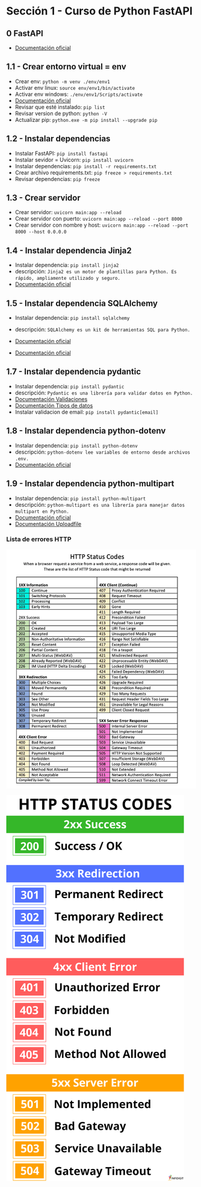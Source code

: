 # Sección 1 - Curso de Python FastAPI

## 0 FastAPI
* [Documentación oficial](https://fastapi.tiangolo.com/)

## 1.1 - Crear entorno virtual = env
* Crear env: `python -m venv ./env/env1`
* Activar env linux: `source env/env1/bin/activate`
* Activar env windows: `./env/env1/Scripts/activate`
* [Documentación oficial](https://docs.python.org/es/3/library/venv.html)
* Revisar que esté instalado: `pip list`
* Revisar version de python: `python -V`
* Actualizar pip: `python.exe -m pip install --upgrade pip`

## 1.2 - Instalar dependencias
* Instalar FastAPI: `pip install fastapi`
* Instalar sevidor = Uvicorn: `pip install uvicorn`
* Instalar dependencias: `pip install -r requirements.txt`
* Crear archivo requirements.txt: `pip freeze > requirements.txt`
* Revisar dependencias: `pip freeze`

## 1.3 - Crear servidor
* Crear servidor: `uvicorn main:app --reload`
* Crear servidor con puerto: `uvicorn main:app --reload --port 8000`
* Crear servidor con nombre y host: `uvicorn main:app --reload --port 8000 --host 0.0.0.0`

## 1.4 - Instalar dependencia Jinja2
* Instalar dependencia: `pip install jinja2`
* descripción: `Jinja2 es un motor de plantillas para Python. Es rápido, ampliamente utilizado y seguro.`
* [Documentación oficial](https://pypi.org/project/Jinja2/)

## 1.5 - Instalar dependencia SQLAlchemy
* Instalar dependencia: `pip install sqlalchemy`
* descripción: `SQLAlchemy es un kit de herramientas SQL para Python.`
* [Documentación oficial](https://www.sqlalchemy.org/)


* [Documentación oficial](https://pypi.org/project/autopep8/)

## 1.7 - Instalar dependencia pydantic
* Instalar dependencia: `pip install pydantic`
* descripción: `Pydantic es una librería para validar datos en Python.`
* [Documentación Validaciones](https://docs.pydantic.dev/latest/concepts/validators/) 
* [Documentación Tipos de datos](https://docs.pydantic.dev/1.10/usage/types/#pydantic-types)
* Instalar validacion de email: `pip install pydantic[email]`

## 1.8 - Instalar dependencia python-dotenv
* Instalar dependencia: `pip install python-dotenv`
* descripción: `python-dotenv lee variables de entorno desde archivos .env.`
* [Documentación oficial](https://pypi.org/project/python-dotenv/)

## 1.9 - Instalar dependencia python-multipart
* Instalar dependencia: `pip install python-multipart`
* descripción: `python-multipart es una librería para manejar datos multipart en Python.`
* [Documentación oficial](https://pypi.org/project/python-multipart/)
* [Documentación Uploadfile](https://fastapi.tiangolo.com/reference/uploadfile/)

### Lista de errores HTTP
![alt text](image.png)

![alt text](image-1.png)